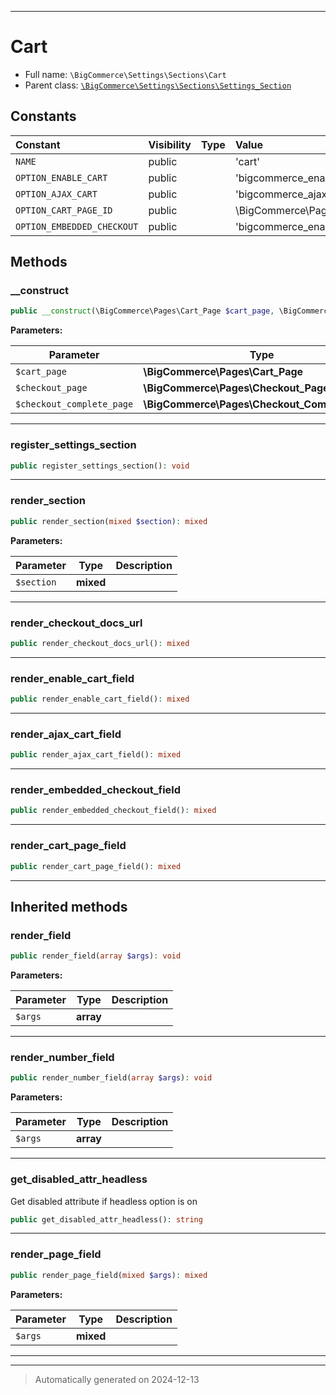 ***

# Cart





* Full name: `\BigCommerce\Settings\Sections\Cart`
* Parent class: [`\BigCommerce\Settings\Sections\Settings_Section`](./classes/BigCommerce/Settings/Sections/Settings_Section.md)


## Constants

| Constant | Visibility | Type | Value |
|:---------|:-----------|:-----|:------|
|`NAME`|public| |&#039;cart&#039;|
|`OPTION_ENABLE_CART`|public| |&#039;bigcommerce_enable_cart&#039;|
|`OPTION_AJAX_CART`|public| |&#039;bigcommerce_ajax_cart&#039;|
|`OPTION_CART_PAGE_ID`|public| |\BigCommerce\Pages\Cart_Page::NAME|
|`OPTION_EMBEDDED_CHECKOUT`|public| |&#039;bigcommerce_enable_embedded_checkout&#039;|


## Methods


### __construct



```php
public __construct(\BigCommerce\Pages\Cart_Page $cart_page, \BigCommerce\Pages\Checkout_Page $checkout_page, \BigCommerce\Pages\Checkout_Complete_Page $checkout_complete_page): mixed
```








**Parameters:**

| Parameter | Type | Description |
|-----------|------|-------------|
| `$cart_page` | **\BigCommerce\Pages\Cart_Page** |  |
| `$checkout_page` | **\BigCommerce\Pages\Checkout_Page** |  |
| `$checkout_complete_page` | **\BigCommerce\Pages\Checkout_Complete_Page** |  |





***

### register_settings_section



```php
public register_settings_section(): void
```












***

### render_section



```php
public render_section(mixed $section): mixed
```








**Parameters:**

| Parameter | Type | Description |
|-----------|------|-------------|
| `$section` | **mixed** |  |





***

### render_checkout_docs_url



```php
public render_checkout_docs_url(): mixed
```












***

### render_enable_cart_field



```php
public render_enable_cart_field(): mixed
```












***

### render_ajax_cart_field



```php
public render_ajax_cart_field(): mixed
```












***

### render_embedded_checkout_field



```php
public render_embedded_checkout_field(): mixed
```












***

### render_cart_page_field



```php
public render_cart_page_field(): mixed
```












***


## Inherited methods


### render_field



```php
public render_field(array $args): void
```








**Parameters:**

| Parameter | Type | Description |
|-----------|------|-------------|
| `$args` | **array** |  |





***

### render_number_field



```php
public render_number_field(array $args): void
```








**Parameters:**

| Parameter | Type | Description |
|-----------|------|-------------|
| `$args` | **array** |  |





***

### get_disabled_attr_headless

Get disabled attribute if headless option is on

```php
public get_disabled_attr_headless(): string
```












***

### render_page_field



```php
public render_page_field(mixed $args): mixed
```








**Parameters:**

| Parameter | Type | Description |
|-----------|------|-------------|
| `$args` | **mixed** |  |





***


***
> Automatically generated on 2024-12-13
